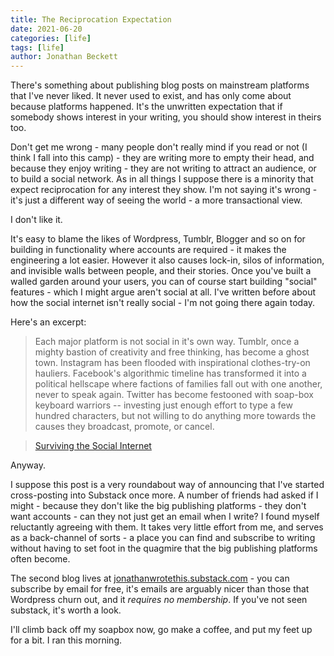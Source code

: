 ```yaml
---
title: The Reciprocation Expectation
date: 2021-06-20
categories: [life]
tags: [life]
author: Jonathan Beckett
---
```


There's something about publishing blog posts on mainstream platforms that I've never liked. It never used to exist, and has only come about because platforms happened. It's the unwritten expectation that if somebody shows interest in your writing, you should show interest in theirs too.

Don't get me wrong - many people don't really mind if you read or not (I think I fall into this camp) - they are writing more to empty their head, and because they enjoy writing - they are not writing to attract an audience, or to build a social network. As in all things I suppose there is a minority that expect reciprocation for any interest they show. I'm not saying it's wrong - it's just a different way of seeing the world - a more transactional view.

I don't like it.

It's easy to blame the likes of Wordpress, Tumblr, Blogger and so on for building in functionality where accounts are required - it makes the engineering a lot easier. However it also causes lock-in, silos of information, and invisible walls between people, and their stories. Once you've built a walled garden around your users, you can of course start building "social" features - which I might argue aren't social at all. I've written before about how the social internet isn't really social - I'm not going there again today.

Here's an excerpt:

> Each major platform is not social in it's own way. Tumblr, once a mighty bastion of creativity and free thinking, has become a ghost town. Instagram has been flooded with inspirational clothes-try-on hauliers. Facebook's algorithmic timeline has transformed it into a political hellscape where factions of families fall out with one another, never to speak again. Twitter has become festooned with soap-box keyboard warriors -- investing just enough effort to type a few hundred characters, but not willing to do anything more towards the causes they broadcast, promote, or cancel.

> 

> [Surviving the Social Internet](https://jonathanwrotethis.wordpress.com/2021/03/06/surviving-the-social-internet/)

Anyway.

I suppose this post is a very roundabout way of announcing that I've started cross-posting into Substack once more. A number of friends had asked if I might - because they don't like the big publishing platforms - they don't want accounts - can they not just get an email when I write? I found myself reluctantly agreeing with them. It takes very little effort from me, and serves as a back-channel of sorts - a place you can find and subscribe to writing without having to set foot in the quagmire that the big publishing platforms often become.

The second blog lives at [jonathanwrotethis.substack.com](https://jonathanwrotethis.substack.com) - you can subscribe by email for free, it's emails are arguably nicer than those that Wordpress churn out, and it *requires no membership*. If you've not seen substack, it's worth a look.

I'll climb back off my soapbox now, go make a coffee, and put my feet up for a bit. I ran this morning.